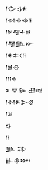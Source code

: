 <div class='block'>
<div class='line'>𒁹𒀖𒌓𒀭</div>
<div class='line'>𒁹𒀴𒈾𒈾𒀀</div>
<div class='line'>𒁹𒃻𒆷𒈦𒂊</div>
<div class='line'>𒁹𒆷𒆥𒁍</div>
<div class='line'>𒁹𒀭𒉺𒌋𒀀</div>
<div class='line'>𒁹𒂊𒁲</div>
<div class='line'>𒁹𒀀𒄯</div>
<div class='line'>𒉽 𒐌 𒌉 𒌷𒀏</div>
<div class='line'>𒁹𒀴𒀭𒆕𒋼</div>
<div class='line'>𒁹𒊒</div>
<div class='line'>𒌓</div>
<div class='line'>𒀀</div>
<div class='line'>𒆥 𒁉</div>
<div class='line'>𒃲𒆠𒈲</div>
</div>